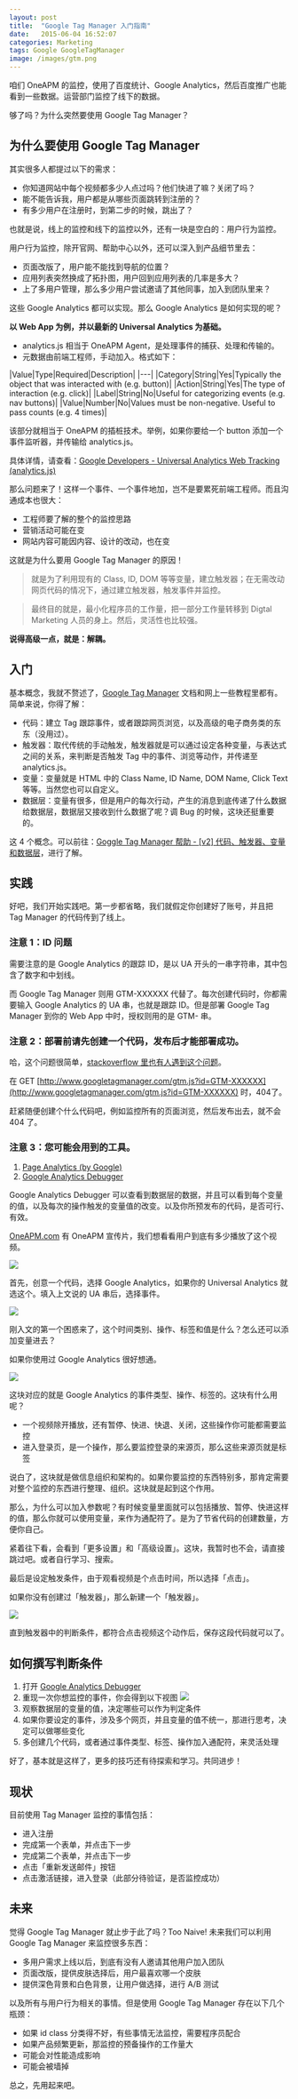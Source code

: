 ```yaml
---
layout: post
title:  "Google Tag Manager 入门指南"
date:   2015-06-04 16:52:07
categories: Marketing
tags: Google GoogleTagManager
image: /images/gtm.png
---
```


咱们 OneAPM 的监控，使用了百度统计、Google Analytics，然后百度推广也能看到一些数据。运营部门监控了线下的数据。

够了吗？为什么突然要使用 Google Tag Manager？

## 为什么要使用 Google Tag Manager

其实很多人都提过以下的需求：

*   你知道网站中每个视频都多少人点过吗？他们快进了嘛？关闭了吗？
*   能不能告诉我，用户都是从哪些页面跳转到注册的？
*   有多少用户在注册时，到第二步的时候，跳出了？

也就是说，线上的监控和线下的监控以外，还有一块是空白的：用户行为监控。

用户行为监控，除开官网、帮助中心以外，还可以深入到产品细节里去：

*   页面改版了，用户能不能找到导航的位置？
*   应用列表突然换成了拓扑图，用户回到应用列表的几率是多大？
*   上了多用户管理，那么多少用户尝试邀请了其他同事，加入到团队里来？

这些 Google Analytics 都可以实现。那么 Google Analytics 是如何实现的呢？

**以 Web App 为例，并以最新的 Universal Analytics 为基础。**

*   analytics.js 相当于 OneAPM Agent，是处理事件的捕获、处理和传输的。
*   元数据由前端工程师，手动加入。格式如下：

|Value|Type|Required|Description|
|---|
|Category|String|Yes|Typically the object that was interacted with (e.g. button)|
|Action|String|Yes|The type of interaction (e.g. click)|
|Label|String|No|Useful for categorizing events (e.g. nav buttons)|
|Value|Number|No|Values must be non-negative. Useful to pass counts (e.g. 4 times)|

该部分就相当于 OneAPM 的插桩技术。举例，如果你要给一个 button 添加一个事件监听器，并传输给 analytics.js。

具体详情，请查看：[Google Developers - Universal Analytics Web Tracking (analytics.js)](https://developers.google.com/analytics/devguides/collection/analyticsjs/events)

那么问题来了！这样一个事件、一个事件地加，岂不是要累死前端工程师。而且沟通成本也很大：

*   工程师要了解的整个的监控思路
*   营销活动可能在变
*   网站内容可能因内容、设计的改动，也在变

这就是为什么要用 Google Tag Manager 的原因！

> 就是为了利用现有的 Class, ID, DOM 等等变量，建立触发器；在无需改动网页代码的情况下，通过建立触发器，触发事件并监控。

> 最终目的就是，最小化程序员的工作量，把一部分工作量转移到 Digtal Marketing 人员的身上。然后，灵活性也比较强。

**说得高级一点，就是：解耦。**

## 入门

基本概念，我就不赘述了，[Google Tag Manager](https://support.google.com/tagmanager#topic=3441530) 文档和网上一些教程里都有。简单来说，你得了解：

*   代码：建立 Tag 跟踪事件，或者跟踪网页浏览，以及高级的电子商务类的东东（没用过）。
*   触发器：取代传统的手动触发，触发器就是可以通过设定各种变量，与表达式之间的关系，来判断是否触发 Tag 中的事件、浏览等动作，并传递至 analytics.js。
*   变量：变量就是 HTML 中的 Class Name, ID Name, DOM Name, Click Text 等等。当然您也可以自定义。
*   数据层：变量有很多，但是用户的每次行动，产生的消息到底传递了什么数据给数据层，数据层又接收到什么数据了呢？调 Bug 的时候，这块还挺重要的。

这 4 个概念。可以前往：[Goggle Tag Manager 帮助 - [v2] 代码、触发器、变量和数据层](https://support.google.com/tagmanager/answer/6103657?hl=zh-Hans&ref_topic=3441530)，进行了解。

## 实践

好吧，我们开始实践吧。第一步都省略，我们就假定你创建好了账号，并且把 Tag Manager 的代码传到了线上。

### 注意 1：ID 问题

需要注意的是 Google Analytics 的跟踪 ID，是以 UA 开头的一串字符串，其中包含了数字和中划线。

而 Google Tag Manager 则用 GTM-XXXXXX 代替了。每次创建代码时，你都需要输入 Google Analytics 的 UA 串，也就是跟踪 ID。但是部署 Google Tag Manager 到你的 Web App 中时，授权则用的是 GTM- 串。

### 注意 2：部署前请先创建一个代码，发布后才能部署成功。

哈，这个问题很简单，[stackoverflow 里也有人遇到这个问题](http://stackoverflow.com/questions/29243170/404-error-for-google-tag-manager)。

在 GET [http://www.googletagmanager.com/gtm.js?id=GTM-XXXXXX](http://www.googletagmanager.com/gtm.js?id=GTM-XXXXXX) 时，404了。

赶紧随便创建个什么代码吧，例如监控所有的页面浏览，然后发布出去，就不会 404 了。

### 注意 3：您可能会用到的工具。

1.  [Page Analytics (by Google)](https://chrome.google.com/webstore/detail/page-analytics-by-google/fnbdnhhicmebfgdgglcdacdapkcihcoh?hl=zh-CN)
2.  [Google Analytics Debugger](https://chrome.google.com/webstore/detail/google-analytics-debugger/jnkmfdileelhofjcijamephohjechhna?hl=zh-CN)

Google Analytics Debugger 可以查看到数据层的数据，并且可以看到每个变量的值，以及每次的操作触发的变量值的改变。以及你所预发布的代码，是否可行、有效。

[OneAPM.com](http://oneapm.com/) 有 OneAPM 宣传片，我们想看看用户到底有多少播放了这个视频。

![](http://ww3.sinaimg.cn/mw690/576e84bajw1eznmxkfs8kj20ym0rek1o.jpg)

首先，创意一个代码，选择 Google Analytics，如果你的 Universal Analytics 就选这个。填入上文说的 UA 串后，选择事件。

![](http://ww2.sinaimg.cn/mw690/576e84bajw1eznmz5xxinj20qv0plq50.jpg)

刚入文的第一个困惑来了，这个时间类别、操作、标签和值是什么？怎么还可以添加变量进去？

如果你使用过 Google Analytics 很好想通。

![](http://ww2.sinaimg.cn/mw690/576e84bajw1eznmz5cbr7j20kp0ckwgb.jpg)

这块对应的就是 Google Analytics 的事件类型、操作、标签的。这块有什么用呢？

*   一个视频除开播放，还有暂停、快进、快退、关闭，这些操作你可能都需要监控
*   进入登录页，是一个操作，那么要监控登录的来源页，那么这些来源页就是标签

说白了，这块就是做信息组织和架构的。如果你要监控的东西特别多，那肯定需要对整个监控的东西进行整理、组织。这块就是起到这个作用。

那么，为什么可以加入参数呢？有时候变量里面就可以包括播放、暂停、快进这样的值，那么你就可以使用变量，来作为通配符了。是为了节省代码的创建数量，方便你自己。

紧着往下看，会看到「更多设置」和「高级设置」。这块，我暂时也不会，请直接跳过吧。或者自行学习、搜索。

最后是设定触发条件，由于观看视频是个点击时间，所以选择「点击」。

如果你没有创建过「触发器」，那么新建一个「触发器」。

![](http://ww2.sinaimg.cn/mw690/576e84bajw1eznmz4ye97j20pz06fjs7.jpg)

直到触发器中的判断条件，都符合点击视频这个动作后，保存这段代码就可以了。

## 如何撰写判断条件

1.  打开 [Google Analytics Debugger](https://chrome.google.com/webstore/detail/google-analytics-debugger/jnkmfdileelhofjcijamephohjechhna?hl=zh-CN)
2.  重现一次你想监控的事件，你会得到以下视图
![](http://ww1.sinaimg.cn/mw690/576e84bajw1eznmz4o85rj20m80chtbs.jpg)
3.  观察数据层的变量的值，决定哪些可以作为判定条件
4.  如果你要设定的事件，涉及多个网页，并且变量的值不统一，那进行思考，决定可以做哪些变化
5.  多创建几个代码，或者通过事件类型、标签、操作加入通配符，来灵活处理

好了，基本就是这样了，更多的技巧还有待探索和学习。共同进步！

## 现状

目前使用 Tag Manager 监控的事情包括：

*   进入注册
*   完成第一个表单，并点击下一步
*   完成第二个表单，并点击下一步
*   点击「重新发送邮件」按钮
*   点击激活链接，进入登录（此部分待验证，是否监控成功）

## 未来

觉得 Google Tag Manager 就止步于此了吗？Too Naive! 未来我们可以利用 Google Tag Manager 来监控很多东西：

*   多用户需求上线以后，到底有没有人邀请其他用户加入团队
*   页面改版，提供皮肤选择后，用户最喜欢哪一个皮肤
*   提供深色背景和白色背景，让用户做选择，进行 A/B 测试

以及所有与用户行为相关的事情。但是使用 Google Tag Manager 存在以下几个瓶颈：

*   如果 id class 分类得不好，有些事情无法监控，需要程序员配合
*   如果产品频繁更新，那监控的预备操作的工作量大
*   可能会对性能造成影响
*   可能会被墙掉

总之，先用起来吧。
